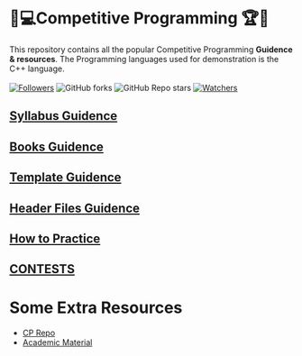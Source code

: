 # 🎯💻Competitive Programming 🏆🏅
This repository contains all the popular Competitive Programming **Guidence & resources**. The Programming languages used for demonstration is the C++ language. <br><br>
 [![Followers](https://img.shields.io/github/followers/Debraj-Das?style=for-the-badge)](https://github.com/Debraj-Das?tab=followers)
 ![GitHub forks](https://img.shields.io/github/forks/Debraj-Das/CP_codebase_repository?style=for-the-badge)
 ![GitHub Repo stars](https://img.shields.io/github/stars/Debraj-Das/CP_codebase_repository?style=for-the-badge)
 [![Watchers](https://img.shields.io/github/watchers/Debraj-Das/CP_codebase_repository?style=for-the-badge)](https://github.com/Debraj-Das/CP_codebase_repository/watchers)
 

## [Syllabus Guidence](./Material/CompetitiveGuide.md)

## [Books Guidence](./Material/BooksGuide.md)

## [Template Guidence](./Material/TemplateGuide.md)

## [Header Files Guidence](./Material/HeaderGuide.md)

## [How to Practice](./Material/HowToPractise.md)

## [CONTESTS](./Material/CONTEST.md)


# Some Extra Resources
- [CP Repo](https://github.com/jnikhilreddy/Competitive-programming-resources?fbclid=IwAR2rJ9ta9elC-H_HQUB2rKaMb6eJKUJw63nU11CYGlavpM0kN6NDYqoYDOQ)
- [Academic Material](https://drive.google.com/drive/folders/1sHlzDfbJGdcfi9UK66olAsZ7gRBs_4Fg)
